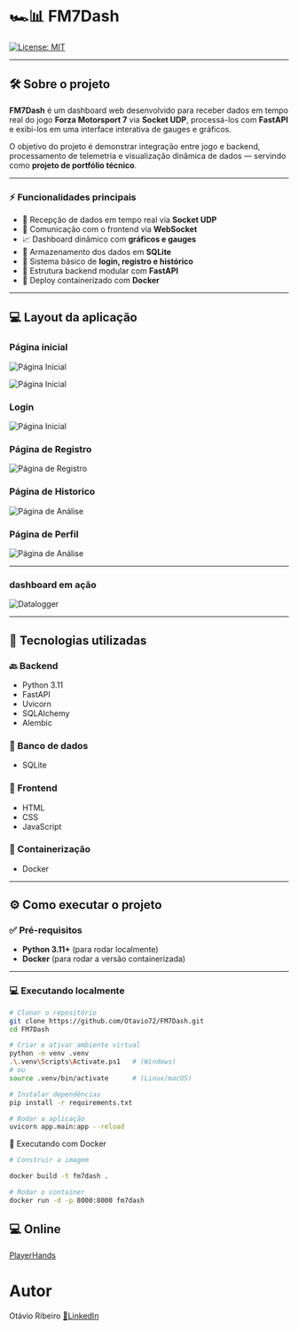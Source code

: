 # 🏎️📊 FM7Dash

[![License: MIT](https://img.shields.io/badge/License-MIT-green.svg)](https://github.com/Otavio72/Forza-Dash/blob/main/LICENSE)

---

## 🛠️ Sobre o projeto

**FM7Dash** é um dashboard web desenvolvido para receber dados em tempo real do jogo **Forza Motorsport 7** via **Socket UDP**, processá-los com **FastAPI** e exibi-los em uma interface interativa de gauges e gráficos.

O objetivo do projeto é demonstrar integração entre jogo e backend, processamento de telemetria e visualização dinâmica de dados — servindo como **projeto de portfólio técnico**.

---

### ⚡ Funcionalidades principais

- 📡 Recepção de dados em tempo real via **Socket UDP**
- 🔄 Comunicação com o frontend via **WebSocket**
- 📈 Dashboard dinâmico com **gráficos e gauges**
- 💾 Armazenamento dos dados em **SQLite**
- 🔐 Sistema básico de **login, registro e histórico**
- 🧠 Estrutura backend modular com **FastAPI**
- 🐳 Deploy containerizado com **Docker**

---

## 💻 Layout da aplicação

### Página inicial
![Página Inicial](assets/1.png)

![Página Inicial](assets/2.png)

### Login
![Página Inicial](assets/3.png)

### Página de Registro
![Página de Registro](assets/4.png)

### Página de Historico
![Página de Análise](assets/5.png)

### Página de Perfil
![Página de Análise](assets/6.png)

---

### dashboard em ação
![Datalogger](assets/gif1.gif)

---

## 🚀 Tecnologias utilizadas

### 🔙 Backend
- Python 3.11
- FastAPI
- Uvicorn
- SQLAlchemy
- Alembic

### 💾 Banco de dados
- SQLite

### 🎨 Frontend
- HTML
- CSS
- JavaScript

### 🐳 Containerização
- Docker

---

## ⚙️ Como executar o projeto

### ✅ Pré-requisitos
- **Python 3.11+** (para rodar localmente)
- **Docker** (para rodar a versão containerizada)

---

### 💻 Executando localmente

```bash
# Clonar o repositório
git clone https://github.com/Otavio72/FM7Dash.git
cd FM7Dash

# Criar e ativar ambiente virtual
python -m venv .venv
.\.venv\Scripts\Activate.ps1   # (Windows)
# ou
source .venv/bin/activate      # (Linux/macOS)

# Instalar dependências
pip install -r requirements.txt

# Rodar a aplicação
uvicorn app.main:app --reload
```

🐳 Executando com Docker

```bash
# Construir a imagem

docker build -t fm7dash .

# Rodar o container
docker run -d -p 8000:8000 fm7dash
```

## 💻 Online
[PlayerHands](https://playerhandsdemo.onrender.com)

# Autor
Otávio Ribeiro
[🔗LinkedIn](https://www.linkedin.com/in/otavio-ribeiro-57a359197)




